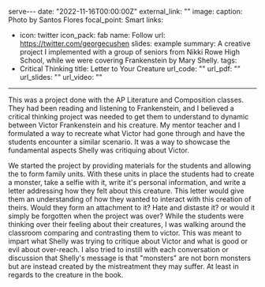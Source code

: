 serve---
date: "2022-11-16T00:00:00Z"
external_link: ""
image:
  caption: Photo by Santos Flores
  focal_point: Smart
links:
- icon: twitter
  icon_pack: fab
  name: Follow
  url: https://twitter.com/georgecushen
slides: example
summary: A creative project I implemented with a group of seniors from Nikki Rowe High School, while we were covering Frankenstein by Mary Shelly.
tags:
- Critical Thinking
title: Letter to Your Creature
url_code: ""
url_pdf: ""
url_slides: ""
url_video: ""
---

This was a project done with the AP Literature and Composition classes. They had been reading and listening to Frankenstein, and I believed a critical thinking project was needed to get them to understand to dynamic between Victor Frankenstein and his creature. My mentor teacher and I formulated a way to recreate what Victor had gone through and have the students encounter a similar scenario. It was a way to showcase the fundamental aspects Shelly was critiquing about Victor. 

We started the project by providing materials for the students and allowing the to form family units. With these units in place the students had to create a monster, take a selfie with it, write it's personal information, and write a letter addressing how they felt about this creature. This letter would give them an understanding of how they wanted to interact with this creation of theirs. Would they form an attachment to it? Hate and distaste it? or would it simply be forgotten when the project was over? While the students were thinking over their feeling about their creatures, I was walking around the classroom comparing and contrasting them to victor. This was meant to impart what Shelly was trying to critique about Victor and what is good or evil about over-reach. I also tried to instill with each conversation or discussion that Shelly's message is that "monsters" are not born monsters but are instead created by the mistreatment they may suffer. At least in regards to the creature in the book.